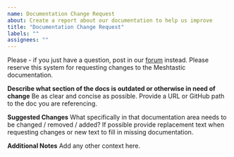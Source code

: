 ```yaml
---
name: Documentation Change Request
about: Create a report about our documentation to help us improve
title: "Documentation Change Request"
labels: ""
assignees: ""
---
```


Please - if you just have a question, post in our [forum](https://meshtastic.discourse.group) instead. Please reserve this system for requesting changes to the Meshtastic documentation.

**Describe what section of the docs is outdated or otherwise in need of change**
Be as clear and concise as possible. Provide a URL or GitHub path to the doc you are referencing.

**Suggested Changes**
What specifically in that documentation area needs to be changed / removed / added?
If possible provide replacement text when requesting changes or new text to fill in missing documentation.

**Additional Notes**
Add any other context here.
